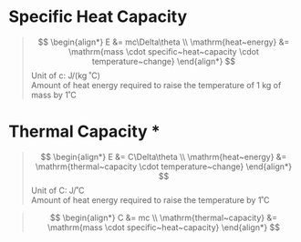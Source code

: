 # Specific Heat Capacity

> $$
\begin{align*}
  E &= mc\Delta\theta \\
  \mathrm{heat~energy} &= \mathrm{mass \cdot specific~heat~capacity \cdot temperature~change}
\end{align*}
> $$
> Unit of c: J/(kg ˚C) \
> Amount of heat energy required to raise the temperature of 1 kg of mass by 1˚C

# Thermal Capacity *

> $$
\begin{align*}
  E &= C\Delta\theta \\
  \mathrm{heat~energy} &= \mathrm{thermal~capacity \cdot temperature~change}
\end{align*}
> $$
> Unit of C: J/˚C \
> Amount of heat energy required to raise the temperature by 1˚C

> $$
\begin{align*}
  C &= mc \\
  \mathrm{thermal~capacity} &= \mathrm{mass \cdot specific~heat~capacity}
\end{align*}
> $$

